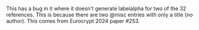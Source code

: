 This has a bug in it where it doesn't generate labelalpha for two of
the 32 references. This is because there are two @misc entries with
only a title (no author). This comes from Eurocrypt 2024 paper #253.